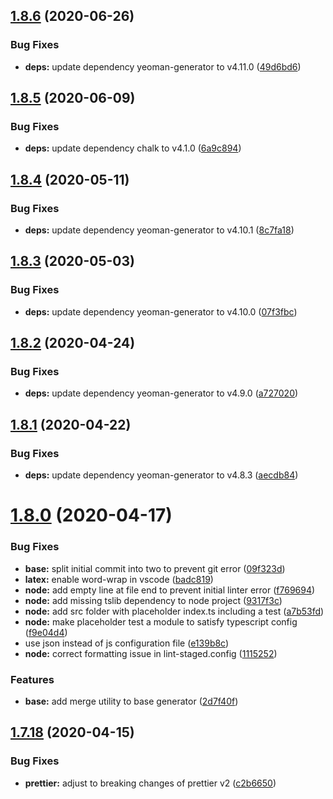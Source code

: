 ## [1.8.6](https://github.com/MichaelHettmer/generator-mht/compare/v1.8.5...v1.8.6) (2020-06-26)


### Bug Fixes

* **deps:** update dependency yeoman-generator to v4.11.0 ([49d6bd6](https://github.com/MichaelHettmer/generator-mht/commit/49d6bd6ba4d8f1b9b2805e048a2df59db28992f9))

## [1.8.5](https://github.com/MichaelHettmer/generator-mht/compare/v1.8.4...v1.8.5) (2020-06-09)


### Bug Fixes

* **deps:** update dependency chalk to v4.1.0 ([6a9c894](https://github.com/MichaelHettmer/generator-mht/commit/6a9c894317e8e36d7c28cf6af0152f06130d9245))

## [1.8.4](https://github.com/MichaelHettmer/generator-mht/compare/v1.8.3...v1.8.4) (2020-05-11)


### Bug Fixes

* **deps:** update dependency yeoman-generator to v4.10.1 ([8c7fa18](https://github.com/MichaelHettmer/generator-mht/commit/8c7fa181542af2a466382c9bd2b766b09cb70ece))

## [1.8.3](https://github.com/MichaelHettmer/generator-mht/compare/v1.8.2...v1.8.3) (2020-05-03)


### Bug Fixes

* **deps:** update dependency yeoman-generator to v4.10.0 ([07f3fbc](https://github.com/MichaelHettmer/generator-mht/commit/07f3fbc02e8813d8738d96cec78616275d8e83c9))

## [1.8.2](https://github.com/MichaelHettmer/generator-mht/compare/v1.8.1...v1.8.2) (2020-04-24)


### Bug Fixes

* **deps:** update dependency yeoman-generator to v4.9.0 ([a727020](https://github.com/MichaelHettmer/generator-mht/commit/a72702026e699b9f222ea884bee65f4a3da61370))

## [1.8.1](https://github.com/MichaelHettmer/generator-mht/compare/v1.8.0...v1.8.1) (2020-04-22)


### Bug Fixes

* **deps:** update dependency yeoman-generator to v4.8.3 ([aecdb84](https://github.com/MichaelHettmer/generator-mht/commit/aecdb8417024ff15ddde86df332f30e3a95bb04d))

# [1.8.0](https://github.com/MichaelHettmer/generator-mht/compare/v1.7.18...v1.8.0) (2020-04-17)


### Bug Fixes

* **base:** split initial commit into two to prevent git error ([09f323d](https://github.com/MichaelHettmer/generator-mht/commit/09f323dac1ace96eb304b735cd8a59a415aa6031))
* **latex:** enable word-wrap in vscode ([badc819](https://github.com/MichaelHettmer/generator-mht/commit/badc8199f07a40e99ddcb3a278fc004e38e81c9a))
* **node:** add empty line at file end to prevent initial linter error ([f769694](https://github.com/MichaelHettmer/generator-mht/commit/f76969429dbd3031b20eb59d037f48660b69be9f))
* **node:** add missing tslib dependency to node project ([9317f3c](https://github.com/MichaelHettmer/generator-mht/commit/9317f3cd1a278f5853ecf3eebe7b0903fa2e5a43))
* **node:** add src folder with placeholder index.ts including a test ([a7b53fd](https://github.com/MichaelHettmer/generator-mht/commit/a7b53fd73c4119bdb51198c3905a08fe063c8931))
* **node:** make placeholder test a module to satisfy typescript config ([f9e04d4](https://github.com/MichaelHettmer/generator-mht/commit/f9e04d4c93f27ffa00f2930ae3f1471cb7ffb62c))
* use json instead of js configuration file ([e139b8c](https://github.com/MichaelHettmer/generator-mht/commit/e139b8c968bac2767eeb6e1d5aabdc2f5735e37c))
* **node:** correct formatting issue in lint-staged.config ([1115252](https://github.com/MichaelHettmer/generator-mht/commit/1115252f05f27f52f368775301a36e4a2502f29a))


### Features

* **base:** add merge utility to base generator ([2d7f40f](https://github.com/MichaelHettmer/generator-mht/commit/2d7f40f350c40f0208544c9dedb619829b1f7248))

## [1.7.18](https://github.com/MichaelHettmer/generator-mht/compare/v1.7.17...v1.7.18) (2020-04-15)


### Bug Fixes

* **prettier:** adjust to breaking changes of prettier v2 ([c2b6650](https://github.com/MichaelHettmer/generator-mht/commit/c2b66508bdf99563f75243e2b71bc81a2858937a))
